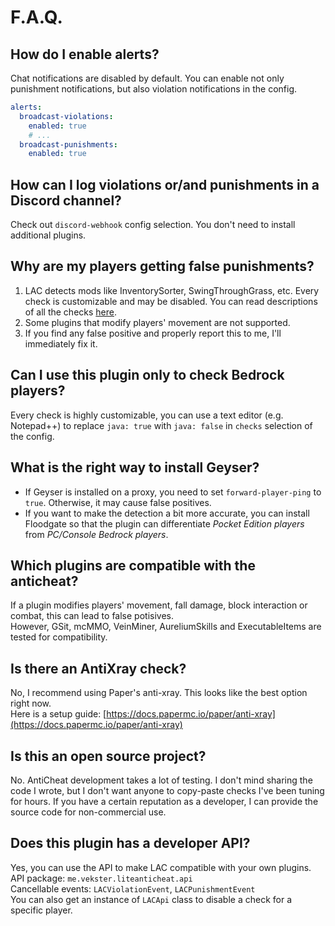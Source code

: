 # F.A.Q.

## How do I enable alerts?
Chat notifications are disabled by default. You can enable not only punishment notifications, but also violation notifications in the config.
```yml
alerts:
  broadcast-violations:
    enabled: true
    # ...
  broadcast-punishments:
    enabled: true
```

## How can I log violations or/and punishments in a Discord channel?
Check out `discord-webhook` config selection. You don't need to install additional plugins.

## Why are my players getting false punishments?
1. LAC detects mods like InventorySorter, SwingThroughGrass, etc. Every check is customizable and may be disabled. You can read descriptions of all the checks [here](CHECKS.md).
2. Some plugins that modify players' movement are not supported.
3. If you find any false positive and properly report this to me, I'll immediately fix it.

## Can I use this plugin only to check Bedrock players?
Every check is highly customizable, you can use a text editor (e.g. Notepad++) to replace `java: true` with `java: false` in `checks` selection of the config.

## What is the right way to install Geyser?
* If Geyser is installed on a proxy, you need to set `forward-player-ping` to `true`. Otherwise, it may cause false positives.
* If you want to make the detection a bit more accurate, you can install Floodgate so that the plugin can differentiate *Pocket Edition players* from *PC/Console Bedrock players*.

## Which plugins are compatible with the anticheat?
If a plugin modifies players' movement, fall damage, block interaction or combat, this can lead to false potisives.<br>
However, GSit, mcMMO, VeinMiner, AureliumSkills and ExecutableItems are tested for compatibility.

## Is there an AntiXray check?
No, I recommend using Paper's anti-xray. This looks like the best option right now.<br>
Here is a setup guide: [https://docs.papermc.io/paper/anti-xray](https://docs.papermc.io/paper/anti-xray)

## Is this an open source project?
No. AntiCheat development takes a lot of testing. I don't mind sharing the code I wrote, but I don't want anyone to copy-paste checks I've been tuning for hours. If you have a certain reputation as a developer, I can provide the source code for non-commercial use.

## Does this plugin has a developer API?
Yes, you can use the API to make LAC compatible with your own plugins.<br>
API package: `me.vekster.liteanticheat.api`<br>
Cancellable events: `LACViolationEvent`, `LACPunishmentEvent`<br>
You can also get an instance of `LACApi` class to disable a check for a specific player.
